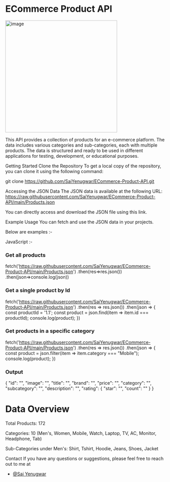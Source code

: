 # ECommerce Product API
<img width="350" alt="image" src="https://github.com/user-attachments/assets/3f3602eb-5035-471d-be14-ee4b911aa4d8">

This API provides a collection of products for an e-commerce platform. The data includes various categories and sub-categories, each with multiple products. The data is structured and ready to be used in different applications for testing, development, or educational purposes.

Getting Started
Clone the Repository
To get a local copy of the repository, you can clone it using the following command:


git clone https://github.com/SaiYenugwar/ECommerce-Product-API.git


Accessing the JSON Data
The JSON data is available at the following URL:
https://raw.githubusercontent.com/SaiYenugwar/ECommerce-Product-API/main/Products.json

You can directly access and download the JSON file using this link.

Example Usage
You can fetch and use the JSON data in your projects. 

Below are examples :-

JavaScript :-

### Get all products

fetch('https://raw.githubusercontent.com/SaiYenugwar/ECommerce-Product-API/main/Products.json')
            .then(res=>res.json())
            .then(json=>console.log(json))

### Get a single product by Id

fetch('https://raw.githubusercontent.com/SaiYenugwar/ECommerce-Product-API/main/Products.json')
  .then(res => res.json())
  .then(json => {
    const productId = '1.1';
    const product = json.find(item => item.id === productId);
    console.log(product);
  })

### Get products in a specific category

fetch('https://raw.githubusercontent.com/SaiYenugwar/ECommerce-Product-API/main/Products.json')
  .then(res => res.json())
  .then(json => {
    const product = json.filter(item => item.category === "Mobile");
    console.log(product);
  })

### Output

{
    "id": "",
    "image": "",
    "title": "",
    "brand": "",
    "price": "",
    "category": "",
    "subcategory": "",
    "description": "",
    "rating": {
        "star": "",
        "count": ""
    }
}

# Data Overview
Total Products: 172

Categories: 10 (Men's, Women, Mobile, Watch, Laptop, TV, AC, Monitor, Headphone, Tab)

Sub-Categories under Men's: Shirt, Tshirt, Hoodie, Jeans, Shoes, Jacket

Contact
If you have any questions or suggestions, please feel free to reach out to me at 
- [@Sai Yenugwar](https://saiyenugwar.bio.link/)


